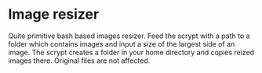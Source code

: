 Image resizer   
=============

Quite primitive bash based images resizer.
Feed the scrypt with a path to a folder which contains images and input a size of the largest side of an image.
The scrypt creates a folder in your home directory and copies reized images there. Original files are not affected.
